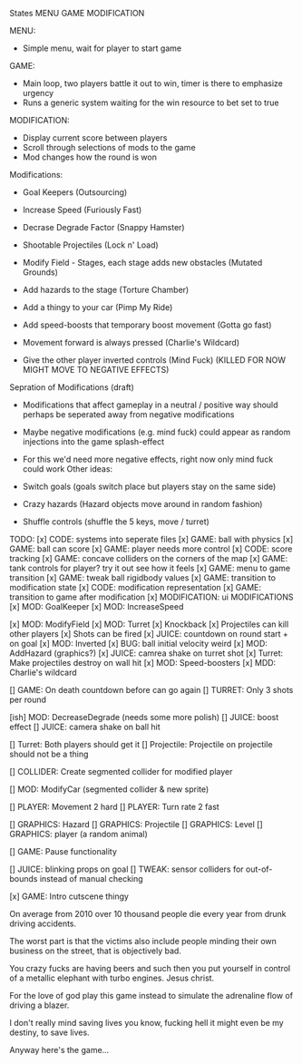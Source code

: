 States
MENU
GAME
MODIFICATION

MENU:

-   Simple menu, wait for player to start game

GAME:

-   Main loop, two players battle it out to win, timer is there to emphasize urgency
-   Runs a generic system waiting for the win resource to bet set to true

MODIFICATION:

-   Display current score between players
-   Scroll through selections of mods to the game
-   Mod changes how the round is won

Modifications:

-   Goal Keepers (Outsourcing)
-   Increase Speed (Furiously Fast)
-   Decrase Degrade Factor (Snappy Hamster)
-   Shootable Projectiles (Lock n' Load)
-   Modify Field - Stages, each stage adds new obstacles (Mutated Grounds)
-   Add hazards to the stage (Torture Chamber)
-   Add a thingy to your car (Pimp My Ride)
-   Add speed-boosts that temporary boost movement (Gotta go fast)
-   Movement forward is always pressed (Charlie's Wildcard)

-   Give the other player inverted controls (Mind Fuck) (KILLED FOR NOW MIGHT MOVE TO NEGATIVE EFFECTS)

Sepration of Modifications (draft)

-   Modifications that affect gameplay in a neutral / positive way
    should perhaps be seperated away from negative modifications

-   Maybe negative modifications (e.g. mind fuck) could appear as random injections into the game
    splash-effect

-   For this we'd need more negative effects, right now only mind fuck could work
    Other ideas:
-   Switch goals (goals switch place but players stay on the same side)
-   Crazy hazards (Hazard objects move around in random fashion)
-   Shuffle controls (shuffle the 5 keys, move / turret)

TODO:
[x] CODE: systems into seperate files
[x] GAME: ball with physics
[x] GAME: ball can score
[x] GAME: player needs more control
[x] CODE: score tracking
[x] GAME: concave colliders on the corners of the map
[x] GAME: tank controls for player? try it out see how it feels
[x] GAME: menu to game transition
[x] GAME: tweak ball rigidbody values
[x] GAME: transition to modification state
[x] CODE: modification representation
[x] GAME: transition to game after modification
[x] MODIFICATION: ui
MODIFICATIONS
[x] MOD: GoalKeeper
[x] MOD: IncreaseSpeed

[x] MOD: ModifyField
[x] MOD: Turret
[x] Knockback
[x] Projectiles can kill other players
[x] Shots can be fired
[x] JUICE: countdown on round start + on goal
[x] MOD: Inverted
[x] BUG: ball initial velocity weird
[x] MOD: AddHazard (graphics?)
[x] JUICE: camrea shake on turret shot
[x] Turret: Make projectiles destroy on wall hit
[x] MOD: Speed-boosters
[x] MDD: Charlie's wildcard

[] GAME: On death countdown before can go again
[] TURRET: Only 3 shots per round

[ish] MOD: DecreaseDegrade (needs some more polish)
[] JUICE: boost effect
[] JUICE: camera shake on ball hit

[] Turret: Both players should get it
[] Projectile: Projectile on projectile should not be a thing

[] COLLIDER: Create segmented collider for modified player

[] MOD: ModifyCar (segmented collider & new sprite)

[] PLAYER: Movement 2 hard
[] PLAYER: Turn rate 2 fast

[] GRAPHICS: Hazard
[] GRAPHICS: Projectile
[] GRAPHICS: Level
[] GRAPHICS: player (a random animal)

[] GAME: Pause functionality

[] JUICE: blinking props on goal
[] TWEAK: sensor colliders for out-of-bounds instead of manual checking

[x] GAME: Intro cutscene thingy

On average from 2010 over 10 thousand people die every year from drunk driving accidents.

The worst part is that the victims also include people minding their own business on the street, that is objectively bad.

You crazy fucks are having beers and such then you put yourself in control of a metallic elephant with turbo engines. Jesus christ.

For the love of god play this game instead to simulate the adrenaline flow of driving a blazer.

I don't really mind saving lives you know, fucking hell it might even be my destiny, to save lives.

Anyway here's the game...
